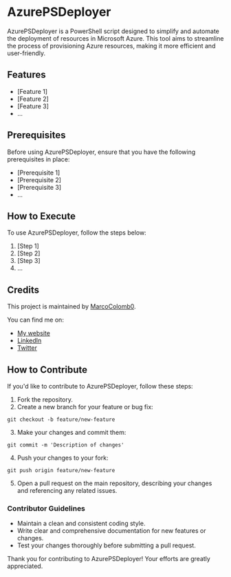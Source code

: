 # AzurePSDeployer

AzurePSDeployer is a PowerShell script designed to simplify and automate the deployment of resources in Microsoft Azure. This tool aims to streamline the process of provisioning Azure resources, making it more efficient and user-friendly.

## Features

- [Feature 1]
- [Feature 2]
- [Feature 3]
- ...

## Prerequisites

Before using AzurePSDeployer, ensure that you have the following prerequisites in place:

- [Prerequisite 1]
- [Prerequisite 2]
- [Prerequisite 3]
- ...

## How to Execute

To use AzurePSDeployer, follow the steps below:

1. [Step 1]
2. [Step 2]
3. [Step 3]
4. ...

## Credits

This project is maintained by [MarcoColomb0](https://github.com/MarcoColomb0).

You can find me on:
- [My website](https://marco.wf)
- [LinkedIn](https://linkedin.com/in/marcocolomb0)
- [Twitter](https://twitter.com/MarcoColomb0)

## How to Contribute

If you'd like to contribute to AzurePSDeployer, follow these steps:

1. Fork the repository.
2. Create a new branch for your feature or bug fix:
```
git checkout -b feature/new-feature
```
3. Make your changes and commit them:
```
git commit -m 'Description of changes'
```
4. Push your changes to your fork:
```
git push origin feature/new-feature
```
5. Open a pull request on the main repository, describing your changes and referencing any related issues.

### Contributor Guidelines

- Maintain a clean and consistent coding style.
- Write clear and comprehensive documentation for new features or changes.
- Test your changes thoroughly before submitting a pull request.

Thank you for contributing to AzurePSDeployer! Your efforts are greatly appreciated.

